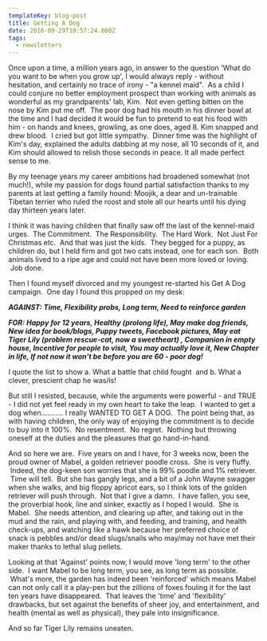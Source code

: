 ```yaml
---
templateKey: blog-post
title: Getting A Dog
date: 2016-09-29T10:57:24.000Z
tags:
  - newsletters
---
```


Once upon a time, a million years ago, in answer to the question 'What do you want to be when you grow up', I would always reply - without hesitation, and certainly no trace of irony - "a kennel maid".  As a child I could conjure no better employment prospect than working with animals as wonderful as my grandparents' lab, Kim.  Not even getting bitten on the nose by Kim put me off.  The poor dog had his mouth in his dinner bowl at the time and I had decided it would be fun to pretend to eat his food with him - on hands and knees, growling, as one does, aged 8. Kim snapped and drew blood.  I cried but got little sympathy.  Dinner time was the highlight of Kim's day, explained the adults dabbing at my nose, all 10 seconds of it, and Kim should allowed to relish those seconds in peace. It all made perfect sense to me.

By my teenage years my career ambitions had broadened somewhat (not much!), while my passion for dogs found partial satisfaction thanks to my parents at last getting a family hound: Moojik, a dear and un-trainable Tibetan terrier who ruled the roost and stole all our hearts until his dying day thirteen years later.

I think it was having children that finally saw off the last of the kennel-maid urges.  The Commitment.  The Responsibility.  The Hard Work.  Not Just For Christmas etc.  And that was just the kids.  They begged for a puppy, as children do, but I held firm and got two cats instead, one for each son.  Both animals lived to a ripe age and could not have been more loved or loving.  Job done.

Then I found myself divorced and my youngest re-started his Get A Dog campaign.  One day I found this propped on my desk:

**_AGAINST: Time, Flexibility probs, Long term, Need to reinforce garden_**

**_FOR: Happy for 12 years, Healthy (prolong life), May make dog friends, New idea for book/blogs, Puppy tweets, Facebook pictures, May eat Tiger Lily (problem rescue-cat, now a sweetheart) , Companion in empty house, Incentive for people to visit, You may actually love it, New Chapter in life, If not now it won't be before you are 60 - poor dog!_**

I quote the list to show a. What a battle that child fought  and b. What a clever, prescient chap he was/is!

But still I resisted, because, while the arguments were powerful - and TRUE - I did not yet feel ready in my own heart to take the leap.  I wanted to get a dog when........... I really WANTED TO GET A DOG.  The point being that, as with having children, the only way of enjoying the commitment is to decide to buy into it 100%.  No resentment.  No regret.  Nothing but throwing oneself at the duties and the pleasures that go hand-in-hand.

And so here we are.  Five years on and I have, for 3 weeks now, been the proud owner of Mabel, a golden retriever poodle cross.  She is very fluffy.  Indeed, the dog-keen son worries that she is 99% poodle and 1% retriever.  Time will tell.  But she has gangly legs, and a bit of a John Wayne swagger when she walks, and big floppy apricot ears, so I think lots of the golden retriever will push through.  Not that I give a damn.  I have fallen, you see, the proverbial hook, line and sinker, exactly as I hoped I would.  She is Mabel.  She needs attention, and clearing up after, and taking out in the mud and the rain, and playing with, and feeding, and training, and health check-ups, and watching like a hawk because her preferred choice of snack is pebbles and/or dead slugs/snails who may/may not have met their maker thanks to lethal slug pellets.

Looking at that 'Against' points now, I would move 'long term' to the other side.  I want Mabel to be long term, you see, as long term as possible.  What's more, the garden has indeed been 'reinforced' which means Mabel can not only call it a play-pen but the zillions of foxes fouling it for the last ten years have disappeared.  That leaves the 'time' and 'flexibility' drawbacks, but set against the benefits of sheer joy, and entertainment, and health (mental as well as physical), they pale into insignificance.

And so far Tiger Lily remains uneaten.
